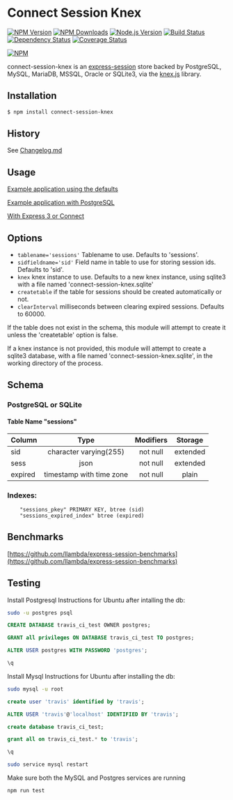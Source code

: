 # Connect Session Knex


[![NPM Version][npm-version-image]][npm-url]
[![NPM Downloads][npm-downloads-image]][npm-url]
[![Node.js Version][node-image]][node-url]
[![Build Status][travis-image]][travis-url]
[![Dependency Status][dependencies-image]][dependencies-url]
[![Coverage Status][coveralls-image]][coveralls-url]

[![NPM][npm-image]][npm-url]

connect-session-knex is an [express-session](https://github.com/expressjs/session) store backed by PostgreSQL, MySQL, MariaDB, MSSQL, Oracle or SQLite3, via the [knex.js](http://knexjs.org/) library.

## Installation

```sh
$ npm install connect-session-knex
```

## History

See [Changelog.md](Changelog.md)

## Usage

[Example application using the defaults](https://github.com/llambda/connect-session-knex/blob/master/examples/example.js)

[Example application with PostgreSQL](https://github.com/llambda/connect-session-knex/blob/master/examples/example-postgres.js)

[With Express 3 or Connect](https://github.com/llambda/connect-session-knex/blob/master/Oldversions.md)

## Options

 - `tablename='sessions'` Tablename to use. Defaults to 'sessions'.
 - `sidfieldname='sid'` Field name in table to use for storing session ids. Defaults to 'sid'.
 - `knex` knex instance to use. Defaults to a new knex instance, using sqlite3 with a file named 'connect-session-knex.sqlite'
 - `createtable` if the table for sessions should be created automatically or not.
 - `clearInterval` milliseconds between clearing expired sessions. Defaults to 60000.

If the table does not exist in the schema, this module will attempt to create it unless the 'createtable' option is false.

If a knex instance is not provided, this module will attempt to create a sqlite3 database, with a file named 'connect-session-knex.sqlite', in the working directory of the process.

## Schema

### PostgreSQL or SQLite

#### Table Name "sessions"  
| Column  |           Type           | Modifiers | Storage  | 
|---------|:------------------------:|:---------:|:--------:|
| sid     | character varying(255)   | not null  | extended |
| sess    | json                     | not null  | extended |
| expired | timestamp with time zone | not null  | plain    |  

### Indexes:
```  
    "sessions_pkey" PRIMARY KEY, btree (sid)  
    "sessions_expired_index" btree (expired)
```

## Benchmarks

[https://github.com/llambda/express-session-benchmarks](https://github.com/llambda/express-session-benchmarks)

[npm-version-image]: https://img.shields.io/npm/v/connect-session-knex.svg
[npm-downloads-image]: https://img.shields.io/npm/dm/connect-session-knex.svg
[npm-image]: https://nodei.co/npm/connect-session-knex.png?downloads=true&downloadRank=true&stars=true
[npm-url]: https://npmjs.org/package/connect-session-knex
[travis-image]: https://img.shields.io/travis/llambda/connect-session-knex/master.svg
[travis-url]: https://travis-ci.org/llambda/connect-session-knex
[dependencies-image]: https://david-dm.org/llambda/connect-session-knex.svg?style=flat
[dependencies-url]: https://david-dm.org/llambda/connect-session-knex
[coveralls-image]: https://img.shields.io/coveralls/llambda/connect-session-knex/master.svg
[coveralls-url]: https://coveralls.io/r/llambda/connect-session-knex?branch=master
[node-image]: https://img.shields.io/node/v/connect-session-knex.svg
[node-url]: http://nodejs.org/download/
[gitter-join-chat-image]: https://badges.gitter.im/Join%20Chat.svg
[gitter-channel-url]: https://gitter.im/llambda/connect-session-knex
[express-session-url]: https://github.com/expressjs/session
[io-url]: https://iojs.org

## Testing

Install Postgresql
Instructions for Ubuntu after intalling the db:

```bash
sudo -u postgres psql
```

```sql
CREATE DATABASE travis_ci_test OWNER postgres;
```

```sql
GRANT all privileges ON DATABASE travis_ci_test TO postgres;
```

```sql
ALTER USER postgres WITH PASSWORD 'postgres';
```

```sql
\q
```

Install Mysql
Instructions for Ubuntu after installing the db:

```bash
sudo mysql -u root
```

```sql
create user 'travis' identified by 'travis';
```

```sql
ALTER USER 'travis'@'localhost' IDENTIFIED BY 'travis';
```

```sql
create database travis_ci_test;
```

```sql
grant all on travis_ci_test.* to 'travis';
```

```sql
\q
```

```bash
sudo service mysql restart
```

Make sure both the MySQL and Postgres services are running

```bash
npm run test
```
